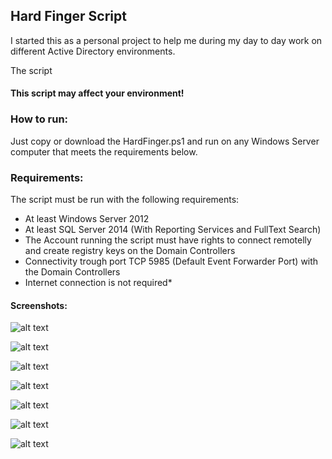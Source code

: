 ## Hard Finger Script

I started this as a personal project to help me during my day to day work on different Active Directory environments.

The script 

#### This script may affect your environment!


### How to run:

Just copy or download the HardFinger.ps1 and run on any Windows Server computer that meets the requirements below.

### Requirements:

The script must be run with the following requirements:

 - At least Windows Server 2012
 - At least SQL Server 2014 (With Reporting Services and FullText Search)
 - The Account running the script must have rights to connect remotelly and create registry keys on the Domain Controllers
 - Connectivity trough port TCP 5985 (Default Event Forwarder Port) with the Domain Controllers
 - Internet connection is not required*
 


#### Screenshots:




![alt text](https://github.com/ClaudioMerola/ADxRay/raw/master/Docs/0.png)



![alt text](https://github.com/ClaudioMerola/ADxRay/raw/master/Docs/1.png)



![alt text](https://github.com/ClaudioMerola/ADxRay/raw/master/Docs/2.png)



![alt text](https://github.com/ClaudioMerola/ADxRay/raw/master/Docs/3.png)



![alt text](https://github.com/ClaudioMerola/ADxRay/raw/master/Docs/4.png)




![alt text](https://github.com/ClaudioMerola/ADxRay/raw/master/Docs/5.png)



![alt text](https://github.com/ClaudioMerola/ADxRay/raw/master/Docs/6.png)
